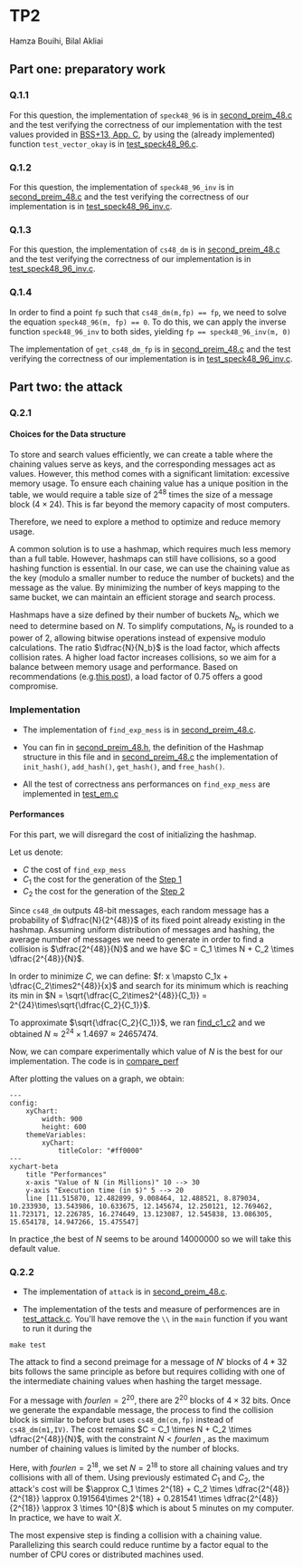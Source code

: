 # TP2

Hamza Bouihi, Bilal Akliai

## Part one: preparatory work

### Q.1.1

For this question, the implementation of `speck48_96` is in [second_preim_48.c](src/second_preim_48.c#L4) and the test verifying the correctness of our implementation with the test values provided in [BSS+13,
App. C](doc/specifications.pdf), by using the (already implemented) function `test_vector_okay` is in [test_speck48_96.c](test/test_speck48_96.c).

### Q.1.2

For this question, the implementation of `speck48_96_inv` is in [second_preim_48.c](src/second_preim_48.c#L33) and the test verifying the correctness of our implementation is in [test_speck48_96_inv.c](test/test_speck48_96_inv.c).

### Q.1.3

For this question, the implementation of `cs48_dm` is in [second_preim_48.c](src/second_preim_48.c#L66) and the test verifying the correctness of our implementation is in [test_speck48_96_inv.c](test/test_cs48_dm.c).

### Q.1.4

In order to find a point `fp` such that `cs48_dm(m,fp) == fp`, we need to solve the equation `speck48_96(m, fp) == 0`. To do this, we can apply the inverse function `speck48_96_inv` to both sides, yielding `fp == speck48_96_inv(m, 0)`

The implementation of `get_cs48_dm_fp` is in [second_preim_48.c](src/second_preim_48.c#L113) and the test verifying the correctness of our implementation is in [test_speck48_96_inv.c](test/test_get_cs48_dm_fp.c).

## Part two: the attack

### Q.2.1

#### Choices for the Data structure

To store and search values efficiently, we can create a table where the chaining values serve as keys, and the corresponding messages act as values. However, this method comes with a significant limitation: excessive memory usage. To ensure each chaining value has a unique position in the table, we would require a table size of $2^{48}$ times the size of a message block ($4\times24$). This is far beyond the memory capacity of most computers.

Therefore, we need to explore a method to optimize and reduce memory usage.

A common solution is to use a hashmap, which requires much less memory than a full table. However, hashmaps can still have collisions, so a good hashing function is essential. In our case, we can use the chaining value as the key (modulo a smaller number to reduce the number of buckets) and the message as the value. By minimizing the number of keys mapping to the same bucket, we can maintain an efficient storage and search process.

Hashmaps have a size defined by their number of buckets $N_b$, which we need to determine based on $N$. To simplify computations, $N_b$ is rounded to a power of 2, allowing bitwise operations instead of expensive modulo calculations. The ratio $\dfrac{N}{N_b}$ is the load factor, which affects collision rates. A higher load factor increases collisions, so we aim for a balance between memory usage and performance. Based on recommendations (e.g.[this post](https://www.quora.com/Whats-a-good-load-factor-to-use-when-creating-a-hash-table)), a load factor of 0.75 offers a good compromise.

### Implementation

- The implementation of `find_exp_mess` is in [second_preim_48.c](src/second_preim_48.c#L250).

- You can fin in [second_preim_48.h](src/second_preim_48.h#L127), the definition of the Hashmap structure in this file and in [second_preim_48.c](src/second_preim_48.c) the implementation of `init_hash()`, `add_hash()`, `get_hash()`, and `free_hash()`.

- All the test of correctness ans performances on `find_exp_mess` are implemented in [test_em.c](test/test_em.c)

#### Performances

For this part, we will disregard the cost of initializing the hashmap.

Let us denote:

- $C$ the cost of `find_exp_mess`
- $C_1$ the cost for the generation of the [Step 1](src/second_preim_48.c#248)
- $C_2$ the cost for the generation of the [Step 2](src/second_preim_48.c#255)

Since `cs48_dm` outputs 48-bit messages, each random message has a probability of $\dfrac{N}{2^{48}}$ of its fixed point already existing in the hashmap. Assuming uniform distribution of messages and hashing, the average number of messages we need to generate in order to find a collision is $\dfrac{2^{48}}{N}$ and we have $C = C_1 \times N + C_2 \times \dfrac{2^{48}}{N}$.

In order to minimize $C$, we can define: $f: x \mapsto C_1x + \dfrac{C_2\times2^{48}}{x}$ and search for its minimum which is reaching its min in $N = \sqrt{\dfrac{C_2\times2^{48}}{C_1}} = 2^{24}\times\sqrt{\dfrac{C_2}{C_1}}$.

To approximate $\sqrt{\dfrac{C_2}{C_1}}$, we ran [find_c1_c2](test/test_em.c#L37) and we obtained $N \approx 2^{24} \times 1.4697 \approx 24657474$.

Now, we can compare experimentally which value of $N$ is the best for our implementation. The code is in [compare_perf](test/test_em.c#L92)

After plotting the values on a graph, we obtain:

```mermaid
---
config:
    xyChart:
        width: 900
        height: 600
    themeVariables:
        xyChart:
            titleColor: "#ff0000"
---
xychart-beta
    title "Performances"
    x-axis "Value of N (in Millions)" 10 --> 30
    y-axis "Execution time (in $)" 5 --> 20
    line [11.515870, 12.482899, 9.008464, 12.488521, 8.879034, 10.233930, 13.543986, 10.633675, 12.145674, 12.250121, 12.769462, 11.723171, 12.226785, 16.274649, 13.123087, 12.545838, 13.086305, 15.654178, 14.947266, 15.475547]
```

In practice ,the best of $N$ seems to be around $14000000$ so we will take this default value.

### Q.2.2

- The implementation of `attack` is in [second_preim_48.c](src/second_preim_48.c#L296).

- The implementation of the tests and measure of performences are in [test_attack.c](test/test_attack.c). You'll have remove the `\\` in the `main` function if you want to run it during the  

```shell
make test 
```

The attack to find a second preimage for a message of $N'$ blocks of $4*32$ bits follows the same principle as before but requires colliding with one of the intermediate chaining values when hashing the target message.

For a message with $fourlen = 2^{20}$, there are $2^{20}$ blocks of $4 \times 32$ bits. Once we generate the expandable message, the process to find the collision block is similar to before but uses `cs48_dm(cm,fp)` instead of `cs48_dm(m1,IV)`. The cost remains $C = C_1 \times N + C_2 \times \dfrac{2^{48}}{N}$, with the constraint $N < fourlen$ , as the maximum number of chaining values is limited by the number of blocks.

Here, with $fourlen=2^{18}$, we set $N = 2^{18}$ to store all chaining values and try collisions with all of them. Using previously estimated $C_1$ and $C_2$, the attack's cost will be $\approx C_1 \times 2^{18} + C_2 \times \dfrac{2^{48}}{2^{18}} \approx  0.191564\times 2^{18} + 0.281541 \times \dfrac{2^{48}}{2^{18}} \approx 3 \times 10^{8}$ which is about 5 minutes on my computer.
In practice, we have to wait $X$.

The most expensive step is finding a collision with a chaining value. Parallelizing this search could reduce runtime by a factor equal to the number of CPU cores or distributed machines used.

